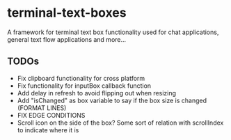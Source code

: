 # terminal-text-boxes
A framework for terminal text box functionality used for chat applications, general text flow applications and more...

## TODOs
- Fix clipboard functionality for cross platform
- Fix functionality for inputBox callback function
- Add delay in refresh to avoid flipping out when resizing
- Add "isChanged" as box variable to say if the box size is changed (FORMAT LINES)
- FIX EDGE CONDITIONS
- Scroll icon on the side of the box? Some sort of relation with scrollIndex to indicate where it is
